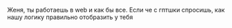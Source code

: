 Женя, ты работаешь в web и как бы все. Если че с гптшки спросишь, как нашу логику правильно отобразить у тебя
